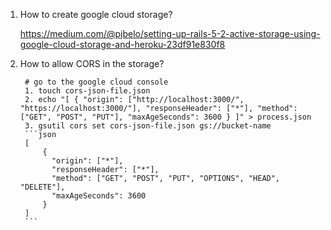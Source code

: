 1. How to create google cloud storage?
    
     https://medium.com/@pjbelo/setting-up-rails-5-2-active-storage-using-google-cloud-storage-and-heroku-23df91e830f8
     
2. How to allow CORS in the storage?
  
        # go to the google cloud console
        1. touch cors-json-file.json
        2. echo "[ { "origin": ["http://localhost:3000/", "https://localhost:3000/"], "responseHeader": ["*"], "method": ["GET", "POST", "PUT"], "maxAgeSeconds": 3600 } ]" > process.json
        3. gsutil cors set cors-json-file.json gs://bucket-name
        ```json
        [
            {
              "origin": ["*"],
              "responseHeader": ["*"],
              "method": ["GET", "POST", "PUT", "OPTIONS", "HEAD", "DELETE"],
              "maxAgeSeconds": 3600
            }
        ]
        ```
